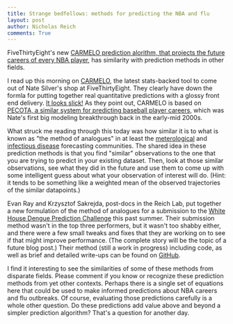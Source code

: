 ```yaml
---
title: Strange bedfellows: methods for predicting the NBA and flu
layout: post
author: Nicholas Reich
comments: True
---
```


FiveThirtyEight's new [CARMELO prediction alorithm, that projects the future careers of every NBA player](http://fivethirtyeight.com/features/how-were-predicting-nba-player-career/), has similarity with prediction methods in other fields.

<!--more-->

I read up this morning on [CARMELO](http://fivethirtyeight.com/features/how-were-predicting-nba-player-career/), the latest stats-backed tool to come out of Nate Silver's shop at FiveThirtyEight. They clearly have down the formla for putting together real quantitative predictions with a glossy front end delivery. [It looks slick!](http://projects.fivethirtyeight.com/carmelo/) As they point out, CARMELO is based on [PECOTA, a similar system for predicting baseball player careers](https://en.wikipedia.org/wiki/PECOTA), which was Nate's first big modeling breakthrough back in the early-mid 2000s. 

What struck me reading through this today was how similar it is to what is known as "the method of analogues" in at least the [meterological](http://ww2010.atmos.uiuc.edu/(Gh)/guides/mtr/fcst/mth/oth.rxml) and [infectious disease](http://www.ncbi.nlm.nih.gov/pubmed/14607808) forecasting communities. The shared idea in these prediction methods is that you find "similar" observations to the one that you are trying to predict in your existing dataset. Then, look at those similar observations, see what they did in the future and use them to come up with some intelligent guess about what your observation of interest will do. (Hint: it tends to be something like a weighted mean of the observed trajectories of the similar datapoints.)

Evan Ray and Krzysztof Sakrejda, post-docs in the Reich Lab, put together a new formulation of the method of analogues for a submission to the [White House Dengue Prediction Challenge](http://predict.phiresearchlab.org/dengue/index.html) this past summer. Their submission method wasn't in the top three performers, but it wasn't too shabby either, and there were a few small tweaks and fixes that they are working on to see if that might improve performance. (The complete story will be the topic of a future blog post.) Their method (still a work in progress) including code, as well as brief and detailed write-ups can be found on [GitHub](https://github.com/reichlab/dengue-ssr-prediction/).

I find it interesting to see the similarities of some of these methods from disparate fields. Please comment if you know or recognize these prediction methods from yet other contexts. Perhaps there is a single set of equations here that could be used to make informed predictions about NBA careers and flu outbreaks. Of course, evaluating those predictions carefully is a whole other question. Do these predictions add value above and beyond a simpler prediction algorithm? That's a question for another day.
